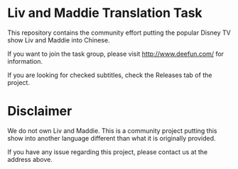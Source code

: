 # Liv and Maddie Translation Task

This repository contains the community effort putting the popular Disney TV show
Liv and Maddie into Chinese.

If you want to join the task group, please visit <http://www.deefun.com/> for
information.

If you are looking for checked subtitles, check the Releases tab of the project.

# Disclaimer

We do not own Liv and Maddie. This is a community project putting this show into
another language different than what it is originally provided.

If you have any issue regarding this project, please contact us at the address
above.

